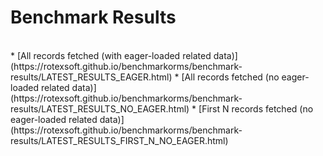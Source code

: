 # Benchmark Results
<br>
* [All records fetched (with eager-loaded related data)](https://rotexsoft.github.io/benchmarkorms/benchmark-results/LATEST_RESULTS_EAGER.html)
* [All records fetched (no eager-loaded related data)](https://rotexsoft.github.io/benchmarkorms/benchmark-results/LATEST_RESULTS_NO_EAGER.html)
* [First N records fetched (no eager-loaded related data)](https://rotexsoft.github.io/benchmarkorms/benchmark-results/LATEST_RESULTS_FIRST_N_NO_EAGER.html)

